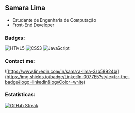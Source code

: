 ## Samara Lima

- Estudante de Engenharia de Computação
- Front-End Developer

### Badges:
![HTML5](https://img.shields.io/badge/HTML5-E34F26?style=for-the-badge&logo=html5&logoColor=white)
![CSS3](https://img.shields.io/badge/CSS3-1572B6?style=for-the-badge&logo=css3&logoColor=white)
![JavaScript](https://img.shields.io/badge/JavaScript-323330?style=for-the-badge&logo=javascript&logoColor=F7DF1E)

### Contact me:
![https://www.linkedin.com/in/samara-lima-3ab58924b/](https://img.shields.io/badge/LinkedIn-0077B5?style=for-the-badge&logo=linkedin&logoColor=white)

### Estatísticas:
[![GitHub Streak](https://streak-stats.demolab.com?user=samaralimaz&theme=synthwave)](https://git.io/streak-stats)
